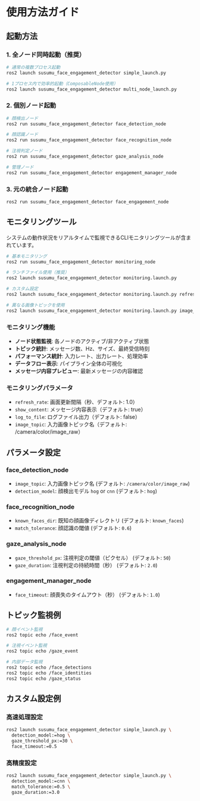 # 使用方法ガイド

## 起動方法

### 1. 全ノード同時起動（推奨）

```bash
# 通常の複数プロセス起動
ros2 launch susumu_face_engagement_detector simple_launch.py

# 1プロセス内で効率的起動（ComposableNode使用）
ros2 launch susumu_face_engagement_detector multi_node_launch.py
```

### 2. 個別ノード起動

```bash
# 顔検出ノード
ros2 run susumu_face_engagement_detector face_detection_node

# 顔認識ノード
ros2 run susumu_face_engagement_detector face_recognition_node

# 注視判定ノード
ros2 run susumu_face_engagement_detector gaze_analysis_node

# 管理ノード
ros2 run susumu_face_engagement_detector engagement_manager_node
```

### 3. 元の統合ノード起動

```bash
ros2 run susumu_face_engagement_detector face_engagement_node
```

## モニタリングツール

システムの動作状況をリアルタイムで監視できるCLIモニタリングツールが含まれています。

```bash
# 基本モニタリング
ros2 run susumu_face_engagement_detector monitoring_node

# ランチファイル使用（推奨）
ros2 launch susumu_face_engagement_detector monitoring.launch.py

# カスタム設定
ros2 launch susumu_face_engagement_detector monitoring.launch.py refresh_rate:=0.5 show_content:=false log_to_file:=true

# 異なる画像トピックを使用
ros2 launch susumu_face_engagement_detector monitoring.launch.py image_topic:=/image
```

### モニタリング機能
- **ノード状態監視**: 各ノードのアクティブ/非アクティブ状態
- **トピック統計**: メッセージ数、Hz、サイズ、最終受信時刻
- **パフォーマンス統計**: 入力レート、出力レート、処理効率
- **データフロー表示**: パイプライン全体の可視化
- **メッセージ内容プレビュー**: 最新メッセージの内容確認

### モニタリングパラメータ
- `refresh_rate`: 画面更新間隔（秒、デフォルト: 1.0）
- `show_content`: メッセージ内容表示（デフォルト: true）
- `log_to_file`: ログファイル出力（デフォルト: false）
- `image_topic`: 入力画像トピック名（デフォルト: /camera/color/image_raw）

## パラメータ設定

### face_detection_node
- `image_topic`: 入力画像トピック名 (デフォルト: `/camera/color/image_raw`)
- `detection_model`: 顔検出モデル `hog` or `cnn` (デフォルト: `hog`)

### face_recognition_node
- `known_faces_dir`: 既知の顔画像ディレクトリ (デフォルト: `known_faces`)
- `match_tolerance`: 顔認識の閾値 (デフォルト: `0.6`)

### gaze_analysis_node
- `gaze_threshold_px`: 注視判定の閾値（ピクセル） (デフォルト: `50`)
- `gaze_duration`: 注視判定の持続時間（秒） (デフォルト: `2.0`)

### engagement_manager_node
- `face_timeout`: 顔喪失のタイムアウト（秒） (デフォルト: `1.0`)

## トピック監視例

```bash
# 顔イベント監視
ros2 topic echo /face_event

# 注視イベント監視
ros2 topic echo /gaze_event

# 内部データ監視
ros2 topic echo /face_detections
ros2 topic echo /face_identities
ros2 topic echo /gaze_status
```

## カスタム設定例

### 高速処理設定
```bash
ros2 launch susumu_face_engagement_detector simple_launch.py \
  detection_model:=hog \
  gaze_threshold_px:=30 \
  face_timeout:=0.5
```

### 高精度設定
```bash
ros2 launch susumu_face_engagement_detector simple_launch.py \
  detection_model:=cnn \
  match_tolerance:=0.5 \
  gaze_duration:=3.0
```